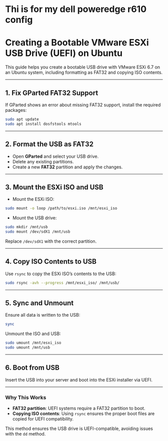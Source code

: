 # Thi is for my dell poweredge r610 config


# Creating a Bootable VMware ESXi USB Drive (UEFI) on Ubuntu

This guide helps you create a bootable USB drive with VMware ESXi 6.7 on an Ubuntu system, including formatting as FAT32 and copying ISO contents.

---

## 1. Fix GParted FAT32 Support
If GParted shows an error about missing FAT32 support, install the required packages:

```bash
sudo apt update
sudo apt install dosfstools mtools
```

---

## 2. Format the USB as FAT32
- Open **GParted** and select your USB drive.
- Delete any existing partitions.
- Create a new **FAT32** partition and apply the changes.

---

## 3. Mount the ESXi ISO and USB
- Mount the ESXi ISO:

```bash
sudo mount -o loop /path/to/esxi.iso /mnt/esxi_iso
```

- Mount the USB drive:

```bash
sudo mkdir /mnt/usb
sudo mount /dev/sdX1 /mnt/usb
```
Replace `/dev/sdX1` with the correct partition.

---

## 4. Copy ISO Contents to USB
Use `rsync` to copy the ESXi ISO’s contents to the USB:

```bash
sudo rsync -avh --progress /mnt/esxi_iso/ /mnt/usb/
```

---

## 5. Sync and Unmount
Ensure all data is written to the USB:

```bash
sync
```

Unmount the ISO and USB:

```bash
sudo umount /mnt/esxi_iso
sudo umount /mnt/usb
```

---

## 6. Boot from USB
Insert the USB into your server and boot into the ESXi installer via UEFI.

---

### Why This Works
- **FAT32 partition**: UEFI systems require a FAT32 partition to boot.
- **Copying ISO contents**: Using `rsync` ensures the proper boot files are copied for UEFI compatibility.

This method ensures the USB drive is UEFI-compatible, avoiding issues with the `dd` method.